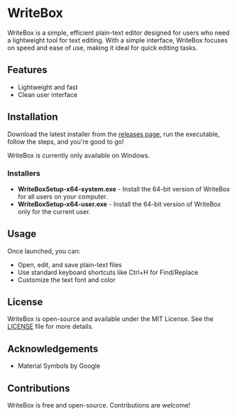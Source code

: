 # WriteBox

WriteBox is a simple, efficient plain-text editor designed for users who need a lightweight tool for text editing. With a simple interface, WriteBox focuses on speed and ease of use, making it ideal for quick editing tasks.

## Features

- Lightweight and fast
- Clean user interface

## Installation

Download the latest installer from the [releases page](https://github.com/FireBlade211/WriteBox/releases), run the executable, follow the steps, and you're good to go!

WriteBox is currently only available on Windows.

### Installers

- **WriteBoxSetup-x64-system.exe** - Install the 64-bit version of WriteBox for all users on your computer.
- **WriteBoxSetup-x64-user.exe** - Install the 64-bit version of WriteBox only for the current user.

## Usage

Once launched, you can:

- Open, edit, and save plain-text files
- Use standard keyboard shortcuts like Ctrl+H for Find/Replace
- Customize the text font and color

## License

WriteBox is open-source and available under the MIT License. See the [LICENSE](LICENSE) file for more details.

## Acknowledgements

- Material Symbols by Google

## Contributions

WriteBox is free and open-source. Contributions are welcome!
